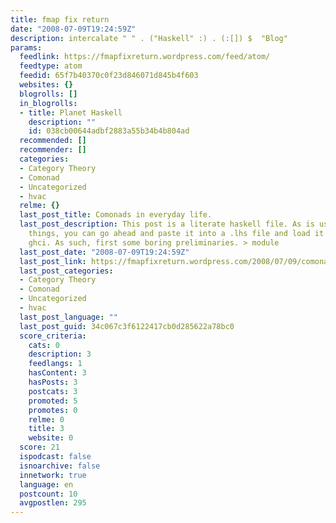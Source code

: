 ```yaml
---
title: fmap fix return
date: "2008-07-09T19:24:59Z"
description: intercalate " " . ("Haskell" :) . (:[]) $  "Blog"
params:
  feedlink: https://fmapfixreturn.wordpress.com/feed/atom/
  feedtype: atom
  feedid: 65f7b40370c0f23d846071d845b4f603
  websites: {}
  blogrolls: []
  in_blogrolls:
  - title: Planet Haskell
    description: ""
    id: 038cb00644adbf2883a55b34b4b804ad
  recommended: []
  recommender: []
  categories:
  - Category Theory
  - Comonad
  - Uncategorized
  - hvac
  relme: {}
  last_post_title: Comonads in everyday life.
  last_post_description: This post is a literate haskell file. As is usual with such
    things, you can go ahead and paste it into a .lhs file and load it right up in
    ghci. As such, first some boring preliminaries. > module
  last_post_date: "2008-07-09T19:24:59Z"
  last_post_link: https://fmapfixreturn.wordpress.com/2008/07/09/comonads-in-everyday-life/
  last_post_categories:
  - Category Theory
  - Comonad
  - Uncategorized
  - hvac
  last_post_language: ""
  last_post_guid: 34c067c3f6122417cb0d285622a78bc0
  score_criteria:
    cats: 0
    description: 3
    feedlangs: 1
    hasContent: 3
    hasPosts: 3
    postcats: 3
    promoted: 5
    promotes: 0
    relme: 0
    title: 3
    website: 0
  score: 21
  ispodcast: false
  isnoarchive: false
  innetwork: true
  language: en
  postcount: 10
  avgpostlen: 295
---
```

